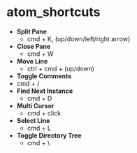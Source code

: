 # atom_shortcuts

- **Split Pane**
  - cmd + K, (up/down/left/right arrow)
- **Close Pane**
  - cmd + W
- **Move Line**
  - ctrl + cmd + (up/down)
- **Toggle Comments**
 - cmd + /
- **Find Next Instance**
  - cmd + D
- **Multi Cursor**
  - cmd + click
- **Select Line**
  - cmd + L
- **Toggle Directory Tree**
  - cmd + \
